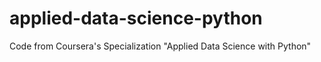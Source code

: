 # applied-data-science-python
Code from Coursera's Specialization "Applied Data Science with Python"
